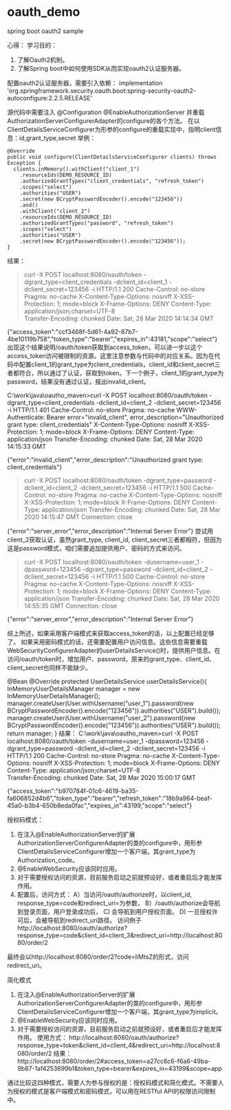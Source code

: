 # oauth_demo
spring boot oauth2 sample

心得：
学习目的：
1. 了解Oauth2机制。
2. 了解Spring boot中如何使用SDK从而实现oauth2认证服务器。

配置oauth2认证服务器，需要引入依赖：
 implementation 'org.springframework.security.oauth.boot:spring-security-oauth2-autoconfigure:2.2.5.RELEASE'

源代码中需要注入
  @Configuration
  @EnableAuthorizationServer
  并重载AuthorizationServerConfigurerAdapter的configure的各个方法。
  在以ClientDetailsServiceConfigurer为形参的configure的重载实现中，指明client信息：id,grant_type,secret
  举例：
  
    @Override
    public void configure(ClientDetailsServiceConfigurer clients) throws Exception {
      clients.inMemory().withClient("client_1")
        .resourceIds(DEMO_RESOURCE_ID)
        .authorizedGrantTypes("client_credentials", "refresh_token")
        .scopes("select")
        .authorities("USER")
        .secret(new BCryptPasswordEncoder().encode("123456"))
        .and()
        .withClient("client_2")
        .resourceIds(DEMO_RESOURCE_ID)
        .authorizedGrantTypes("password", "refresh_token")
        .scopes("select")
        .authorities("USER")
        .secret(new BCryptPasswordEncoder().encode("123456")); 
    }

结果：
>curl -X POST localhost:8080/oauth/token -dgrant_type=client_credentials -dclient_id=client_1 -dclient_secret=123456 -i
HTTP/1.1 200
Cache-Control: no-store
Pragma: no-cache
X-Content-Type-Options: nosniff
X-XSS-Protection: 1; mode=block
X-Frame-Options: DENY
Content-Type: application/json;charset=UTF-8       
Transfer-Encoding: chunked
Date: Sat, 28 Mar 2020 14:14:34 GMT

{"access_token":"ccf3468f-5d61-4a92-87b7-4be10119b758","token_type":"bearer","expires_in":43181,"scope":"select"}
出现这个结果说明/oauth/token获取到access_token，可以进一步以这个access_token访问被限制的资源。这里注意参数与代码中的对应关系。因为在代码中配置client_1的grant_type为client_credentials，client_id和client_secret三者都符合，所以通过了认证，获取到token。下一个例子，client_1的grant_type为password，结果没有通过认证，报出invalid_client。

C:\work\java\oautho_maven>curl -X POST localhost:8080/oauth/token -dgrant_type=client_credentials -dclient_id=client_2 -dclient_secret=123456 -i
HTTP/1.1 401 
Cache-Control: no-store
Pragma: no-cache
WWW-Authenticate: Bearer error="invalid_client", error_description="Unauthorized grant type: client_credentials"
X-Content-Type-Options: nosniff
X-XSS-Protection: 1; mode=block
X-Frame-Options: DENY
Content-Type: application/json
Transfer-Encoding: chunked
Date: Sat, 28 Mar 2020 14:15:33 GMT

{"error":"invalid_client","error_description":"Unauthorized grant type: client_credentials"}
>curl -X POST localhost:8080/oauth/token -dgrant_type=password -dclient_id=client_2 -dclient_secret=123456 -i
HTTP/1.1 500
Cache-Control: no-store
Pragma: no-cache
X-Content-Type-Options: nosniff
X-XSS-Protection: 1; mode=block
X-Frame-Options: DENY
Content-Type: application/json
Transfer-Encoding: chunked
Date: Sat, 28 Mar 2020 14:15:47 GMT
Connection: close

{"error":"server_error","error_description":"Internal Server Error"}
尝试用client_2获取认证，虽然grant_type, client_id, client_secret三者都相符，但因为这是password模式，咱们需要追加提供用户、密码的方式来访问。
>curl -X POST localhost:8080/oauth/token -dusername=user_1 -dpassword=123456 
-dgrant_type=password -dclient_id=client_2 -dclient_secret=123456 -i
HTTP/1.1 500
Cache-Control: no-store
Pragma: no-cache
X-Content-Type-Options: nosniff
X-XSS-Protection: 1; mode=block
X-Frame-Options: DENY
Content-Type: application/json
Transfer-Encoding: chunked
Date: Sat, 28 Mar 2020 14:55:35 GMT
Connection: close

{"error":"server_error","error_description":"Internal Server Error"}

综上所述，如果采用客户端模式来获取access_token的话，以上配置已经足够了。
如果采用密码模式的话，还需要配置用户访问信息。这些信息需要重载WebSecurityConfigurerAdapter的userDetailsService()时，提供用户信息。在访问/oauth/token时，增加用户、password，原来的grant_type、client_id、client_secret也同样不能缺少。

  @Bean 
  @Override
  protected UserDetailsService userDetailsService(){
    InMemoryUserDetailsManager manager = new InMemoryUserDetailsManager(); 
    manager.createUser(User.withUsername("user_1").password(new BCryptPasswordEncoder().encode("123456")).authorities("USER").build());
    manager.createUser(User.withUsername("user_2").password(new BCryptPasswordEncoder().encode("123456")).authorities("USER").build());
    return manager; 
  }
 结果：
 C:\work\java\oautho_maven>curl -X POST localhost:8080/oauth/token -dusername=user_1 -dpassword=123456 
-dgrant_type=password -dclient_id=client_2 -dclient_secret=123456 -i
HTTP/1.1 200
Cache-Control: no-store
Pragma: no-cache
X-Content-Type-Options: nosniff
X-XSS-Protection: 1; mode=block
X-Frame-Options: DENY
Content-Type: application/json;charset=UTF-8       
Transfer-Encoding: chunked
Date: Sat, 28 Mar 2020 15:00:17 GMT

{"access_token":"b970784f-01c6-4619-ba35-fa606852d4b6","token_type":"bearer","refresh_token":"18b9a964-beaf-45a0-b3b4-650b8eda0fac","expires_in":43199,"scope":"select"}

授权码模式：
1. 在注入@EnableAuthorizationServer的扩展AuthorizationServerConfigurerAdapter的类的configure中，用形参ClientDetailsServiceConfigurer增加一个客户端，其grant_type为Authorization_code。
2. @EnableWebSecurity应该同时应用。
3. 对于需要授权访问的资源，目前服务启动之前就预设好，或者重启后才能发挥作用。
4. 配置后，访问方式：
   A）当访问/oauth/authorize时，以client_id, response_type=code和redirect_uri=为参数，
   B）/oauth/authorize会导航到登录页面，用户登录成功后，
   C) 会导航到用户授权页面。
   D) 一旦授权许可后，会被导航到redirect_uri路径。
 访问例子
 http://localhost:8080/oauth/authorize?response_type=code&client_id=client_3&redirect_uri=http://localhost:8080/order/2
 
 最终会以http://localhost:8080/order/2?code=liMtsZ的形式，访问redirect_uri。
 
 简化模式
1. 在注入@EnableAuthorizationServer的扩展AuthorizationServerConfigurerAdapter的类的configure中，用形参ClientDetailsServiceConfigurer增加一个客户端，其grant_type为implicit。
2. @EnableWebSecurity应该同时应用。
3. 对于需要授权访问的资源，目前服务启动之前就预设好，或者重启后才能发挥作用。
使用方式：
 http://localhost:8080/oauth/authorize?response_type=token&client_id=client_4&redirect_uri=http://localhost:8080/order/2
 结果：
 http://localhost:8080/order/2#access_token=a27cc6c6-f6a6-49ba-9b87-1af4253699b1&token_type=bearer&expires_in=43199&scope=app
 
 通过比较这四种模式，需要人为参与授权的是：授权码模式和简化模式。不需要人为授权的模式是客户端模式和密码模式，可以用在RESTful API的权限访问限制中。
 
